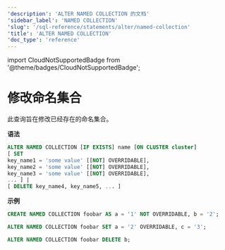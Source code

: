 ```yaml
---
'description': 'ALTER NAMED COLLECTION 的文档'
'sidebar_label': 'NAMED COLLECTION'
'slug': '/sql-reference/statements/alter/named-collection'
'title': 'ALTER NAMED COLLECTION'
'doc_type': 'reference'
---
```


import CloudNotSupportedBadge from '@theme/badges/CloudNotSupportedBadge';

<CloudNotSupportedBadge />


# 修改命名集合

此查询旨在修改已经存在的命名集合。

**语法**

```sql
ALTER NAMED COLLECTION [IF EXISTS] name [ON CLUSTER cluster]
[ SET
key_name1 = 'some value' [[NOT] OVERRIDABLE],
key_name2 = 'some value' [[NOT] OVERRIDABLE],
key_name3 = 'some value' [[NOT] OVERRIDABLE],
... ] |
[ DELETE key_name4, key_name5, ... ]
```

**示例**

```sql
CREATE NAMED COLLECTION foobar AS a = '1' NOT OVERRIDABLE, b = '2';

ALTER NAMED COLLECTION foobar SET a = '2' OVERRIDABLE, c = '3';

ALTER NAMED COLLECTION foobar DELETE b;
```
